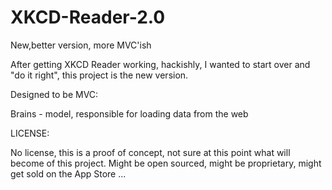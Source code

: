 XKCD-Reader-2.0
===============
New,better version, more MVC'ish

After getting XKCD Reader working, hackishly, I wanted to start over and "do it right", this project is the new version.

Designed to be MVC:

Brains - model, responsible for loading data from the web

LICENSE:

No license, this is a proof of concept, not sure at this point what will become of this project.  Might be open sourced, might be proprietary, might get sold on the App Store ...
